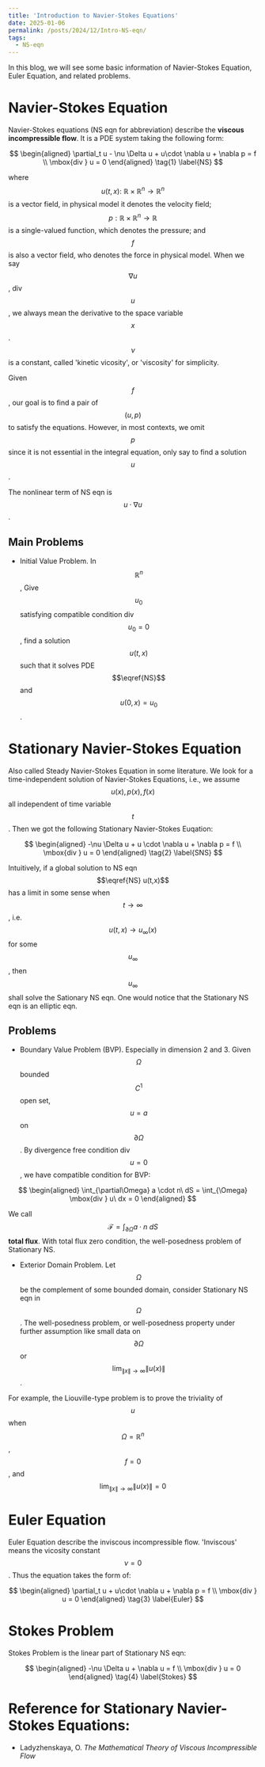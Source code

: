 ```yaml
---
title: 'Introduction to Navier-Stokes Equations'
date: 2025-01-06
permalink: /posts/2024/12/Intro-NS-eqn/
tags:
  - NS-eqn
---
```


In this blog, we will see some basic information of Navier-Stokes Equation, Euler Equation, and related problems.

# Navier-Stokes Equation
Navier-Stokes equations (NS eqn for abbreviation) describe the **viscous incompressible flow**. It is a PDE system taking the following form:

$$
  \begin{aligned} 
    \partial_t u - \nu \Delta u + u\cdot \nabla u + \nabla p = f \\
    \mbox{div } u = 0
  \end{aligned}
  \tag{1}
  \label{NS}
$$

where $$u(t,x):\ \mathbb{R} \times \mathbb{R}^n \to \mathbb{R}^n$$ is a vector field, in physical model it denotes the velocity field;
$$p:\mathbb{R} \times \mathbb{R}^n\to \mathbb{R}$$ is a single-valued function, which denotes the pressure; and $$f$$ is also a vector field, who denotes the force in physical model. When we say $$\nabla u$$, div $$u$$, we always mean the derivative to the space variable $$x$$. $$\nu$$ is a constant, called 'kinetic vicosity', or 'viscosity' for simplicity.

Given $$f$$, our goal is to find a pair of $$(u,p)$$ to satisfy the equations. However, in most contexts, we omit $$p$$ since it is not essential in the integral equation, only say to find a solution $$u$$.

The nonlinear term of NS eqn is $$u\cdot \nabla u$$.

Main Problems
----

- Initial Value Problem. In $$\mathbb{R}^n$$, Give $$u_0$$ satisfying compatible condition div $$u_0 = 0$$, find a solution $$u(t,x)$$ such that it solves PDE $$\eqref{NS}$$ and $$u(0,x) = u_0$$. 

# Stationary Navier-Stokes Equation

Also called Steady Navier-Stokes Equation in some literature. We look for a time-independent solution of Navier-Stokes Equations, i.e., we assume $$u(x),p(x),f(x)$$ all independent of time variable $$t$$. Then we got the following Stationary Navier-Stokes Euqation:

$$
  \begin{aligned}
    -\nu \Delta u + u \cdot \nabla u + \nabla p = f \\
    \mbox{div } u = 0
  \end{aligned}
  \tag{2}
  \label{SNS}
$$

Intuitively, if a global solution to NS eqn $$\eqref{NS} u(t,x)$$ has a limit in some sense when $$t \to \infty$$, i.e. $$u(t,x) \to u_{\infty}(x)$$ for some $$u_{\infty}$$, then $$u_{\infty}$$ shall solve the Sationary NS eqn. One would notice that the Stationary NS eqn is an elliptic eqn.

Problems
----
- Boundary Value Problem (BVP). Especially in dimension 2 and 3. Given $$\Omega$$ bounded $$C^1$$ open set, $$u = a$$ on $$\partial \Omega$$. By divergence free condition div $$u = 0$$, we have compatible condition for BVP:
  
 $$
  \begin{aligned}
  \int_{\partial\Omega} a \cdot n\ dS = \int_{\Omega}  \mbox{div } u\ dx = 0
  \end{aligned}
$$

We call $$\mathcal{F} = \int_{\partial \Omega} a \cdot n \ dS$$ **total flux**. With total flux zero condition, the well-posedness problem of Stationary NS.

- Exterior Domain Problem. Let $$\Omega$$ be the complement of some bounded domain, consider Stationary NS eqn in $$\Omega$$. The well-posedness problem, or well-posedness property under further assumption like small data on $$\partial\Omega$$ or $$\lim_{\|x\|\to \infty} \|u(x)\|$$.

For example, the Liouville-type problem is to prove the triviality of $$u$$ when $$\Omega = \mathbb{R}^n$$, $$f = 0$$, and $$\lim_{\|x\|\to\infty} \|u(x)\| = 0$$

# Euler Equation

Euler Equation describe the inviscous incompressible flow. 'Inviscous' means the vicosity constant $$\nu = 0$$. Thus the equation takes the form of:

$$
\begin{aligned}
  \partial_t u + u\cdot \nabla u + \nabla p = f \\
  \mbox{div } u = 0
\end{aligned}
\tag{3}
\label{Euler}
$$

# Stokes Problem

Stokes Problem is the linear part of Stationary NS eqn:

$$
  \begin{aligned}
    -\nu \Delta u + \nabla u = f \\
    \mbox{div } u = 0
  \end{aligned}
  \tag{4}
  \label{Stokes}
$$

# Reference for Stationary Navier-Stokes Equations:

- Ladyzhenskaya, O. *The Mathematical Theory of Viscous Incompressible Flow*
